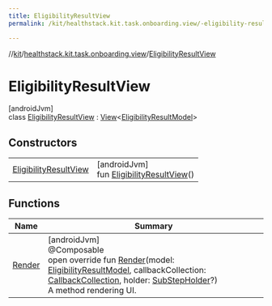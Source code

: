 ```yaml
---
title: EligibilityResultView
permalink: /kit/healthstack.kit.task.onboarding.view/-eligibility-result-view/index.html

---
```

//[kit](../../../index.html)/[healthstack.kit.task.onboarding.view](../index.html)/[EligibilityResultView](index.html)



# EligibilityResultView



[androidJvm]\
class [EligibilityResultView](index.html) : [View](../../healthstack.kit.task.base/-view/index.html)&lt;[EligibilityResultModel](../../healthstack.kit.task.onboarding.model/-eligibility-result-model/index.html)&gt;



## Constructors


| | |
|---|---|
| [EligibilityResultView](-eligibility-result-view.html) | [androidJvm]<br>fun [EligibilityResultView](-eligibility-result-view.html)() |


## Functions


| Name | Summary |
|---|---|
| [Render](-render.html) | [androidJvm]<br>@Composable<br>open override fun [Render](-render.html)(model: [EligibilityResultModel](../../healthstack.kit.task.onboarding.model/-eligibility-result-model/index.html), callbackCollection: [CallbackCollection](../../healthstack.kit.task.base/-callback-collection/index.html), holder: [SubStepHolder](../../healthstack.kit.task.survey.question/-sub-step-holder/index.html)?)<br>A method rendering UI. |

